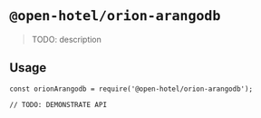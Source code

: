 # `@open-hotel/orion-arangodb`

> TODO: description

## Usage

```
const orionArangodb = require('@open-hotel/orion-arangodb');

// TODO: DEMONSTRATE API
```
